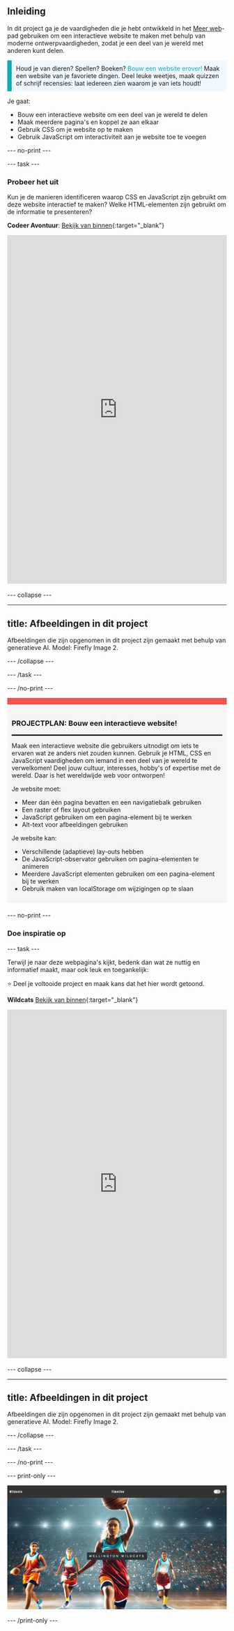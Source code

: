 ## Inleiding

In dit project ga je de vaardigheden die je hebt ontwikkeld in het [Meer web](https://projects.raspberrypi.org/nl-NL/pathways/more-web)-pad gebruiken om een interactieve website te maken met behulp van moderne ontwerpvaardigheden, zodat je een deel van je wereld met anderen kunt delen.

<p style="border-left: solid; border-width:10px; border-color: #0faeb0; background-color: aliceblue; padding: 10px;">
Houd je van dieren? Spellen? Boeken? <span style="color: #0faeb0">Bouw een website erover!</span> Maak een website van je favoriete dingen. Deel leuke weetjes, maak quizzen of schrijf recensies: laat iedereen zien waarom je van iets houdt!
</p>

Je gaat:

- Bouw een interactieve website om een deel van je wereld te delen
- Maak meerdere pagina's en koppel ze aan elkaar
- Gebruik CSS om je website op te maken
- Gebruik JavaScript om interactiviteit aan je website toe te voegen

--- no-print ---

--- task ---

### Probeer het uit

Kun je de manieren identificeren waarop CSS en JavaScript zijn gebruikt om deze website interactief te maken? Welke HTML-elementen zijn gebruikt om de informatie te presenteren?

**Codeer Avontuur**: [Bekijk van binnen](https://editor.raspberrypi.org/nl-NL/projects/share-your-world-coding){:target="_blank"}

<iframe src="https://editor.raspberrypi.org/nl-NL/embed/viewer/share-your-world-coding" width="100%" height="800" frameborder="0" marginwidth="0" marginheight="0" allowfullscreen> </iframe>

--- collapse ---

---
title: Afbeeldingen in dit project
---

Afbeeldingen die zijn opgenomen in dit project zijn gemaakt met behulp van generatieve AI. Model: Firefly Image 2.

--- /collapse ---

--- /task ---

--- /no-print ---

<div style="border-top: 15px solid #f3524f; background-color: whitesmoke; margin-bottom: 20px; padding: 10px;">

### PROJECTPLAN: Bouw een interactieve website!

<hr style="border-top: 2px solid black;">

Maak een interactieve website die gebruikers uitnodigt om iets te ervaren wat ze anders niet zouden kunnen. Gebruik je HTML, CSS en JavaScript vaardigheden om iemand in een deel van je wereld te verwelkomen! Deel jouw cultuur, interesses, hobby's of expertise met de wereld. Daar is het wereldwijde web voor ontworpen!

Je website moet:

- Meer dan één pagina bevatten en een navigatiebalk gebruiken
- Een raster of flex layout gebruiken
- JavaScript gebruiken om een pagina-element bij te werken
- Alt-text voor afbeeldingen gebruiken

Je website kan:

- Verschillende (adaptieve) lay-outs hebben
- De JavaScript-observator gebruiken om pagina-elementen te animeren
- Meerdere JavaScript elementen gebruiken om een pagina-element bij te werken
- Gebruik maken van localStorage om wijzigingen op te slaan

</div>

--- no-print ---

### Doe inspiratie op

--- task ---

Terwijl je naar deze webpagina's kijkt, bedenk dan wat ze nuttig en informatief maakt, maar ook leuk en toegankelijk:

⭐ Deel je voltooide project en maak kans dat het hier wordt getoond.

<div>

**Wildcats** [Bekijk van binnen](https://editor.raspberrypi.org/nl-NL/projects/share-your-world-wildcats){:target="_blank"}
<div>
<iframe src="https://editor.raspberrypi.org/nl-NL/embed/viewer/share-your-world-wildcats" width="100%" height="800" frameborder="0" marginwidth="0" marginheight="0" allowfullscreen> </iframe>
</div>

--- collapse ---

---
title: Afbeeldingen in dit project
---

Afbeeldingen die zijn opgenomen in dit project zijn gemaakt met behulp van generatieve AI. Model: Firefly Image 2.

--- /collapse ---

--- /task ---

--- /no-print ---

--- print-only ---

![Wildcats voltooid project](images/wildcats.png)

--- /print-only ---

